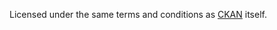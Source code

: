 Licensed under the same terms and conditions as [CKAN][] itself.

[CKAN]: https://github.com/ckan/ckan/
